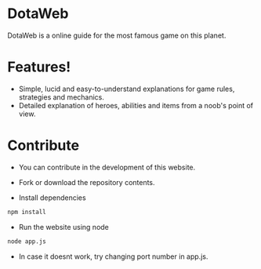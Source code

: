 # DotaWeb

DotaWeb is a online guide for the most famous game on this planet.

# Features!

  - Simple, lucid and easy-to-understand explanations for game rules, strategies and mechanics.
  - Detailed explanation of heroes, abilities and items from a noob's point of view.
 
 # Contribute
  - You can contribute in the development of this website.
  - Fork or download the repository contents.
  
  - Install dependencies
  ```sh
  npm install
  ```
  
  - Run the website using node
 ```sh
 node app.js
 ```
  - In case it doesnt work, try changing port number in app.js. 
     

